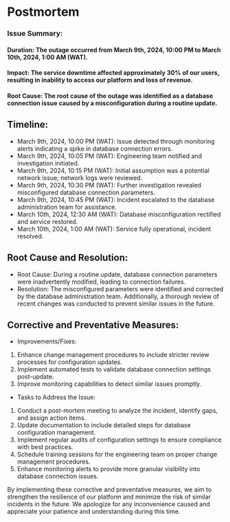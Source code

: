 # Postmortem

### Issue Summary:

#### Duration: The outage occurred from March 9th, 2024, 10:00 PM to March 10th, 2024, 1:00 AM (WAT).
#### Impact: The service downtime affected approximately 30% of our users, resulting in inability to access our platform and loss of revenue.
#### Root Cause: The root cause of the outage was identified as a database connection issue caused by a misconfiguration during a routine update.

## Timeline:

- March 9th, 2024, 10:00 PM (WAT): Issue detected through monitoring alerts indicating a spike in database connection errors.
- March 9th, 2024, 10:05 PM (WAT): Engineering team notified and investigation initiated.
- March 9th, 2024, 10:15 PM (WAT): Initial assumption was a potential network issue; network logs were reviewed.
- March 9th, 2024, 10:30 PM (WAT): Further investigation revealed misconfigured database connection parameters.
- March 9th, 2024, 10:45 PM (WAT): Incident escalated to the database administration team for assistance.
- March 10th, 2024, 12:30 AM (WAT): Database misconfiguration rectified and service restored.
- March 10th, 2024, 1:00 AM (WAT): Service fully operational, incident resolved.

## Root Cause and Resolution:

- Root Cause: During a routine update, database connection parameters were inadvertently modified, leading to connection failures.
- Resolution: The misconfigured parameters were identified and corrected by the database administration team. Additionally, a thorough review of recent changes was conducted to prevent similar issues in the future.

## Corrective and Preventative Measures:

- Improvements/Fixes:

1. Enhance change management procedures to include stricter review processes for configuration updates.
2. Implement automated tests to validate database connection settings post-update.
3. Improve monitoring capabilities to detect similar issues promptly.

- Tasks to Address the Issue:

1. Conduct a post-mortem meeting to analyze the incident, identify gaps, and assign action items.
2. Update documentation to include detailed steps for database configuration management.
3. Implement regular audits of configuration settings to ensure compliance with best practices.
4. Schedule training sessions for the engineering team on proper change management procedures.
5. Enhance monitoring alerts to provide more granular visibility into database connection issues.

By implementing these corrective and preventative measures, we aim to strengthen the resilience of our platform and minimize the risk of similar incidents in the future. We apologize for any inconvenience caused and appreciate your patience and understanding during this time.
